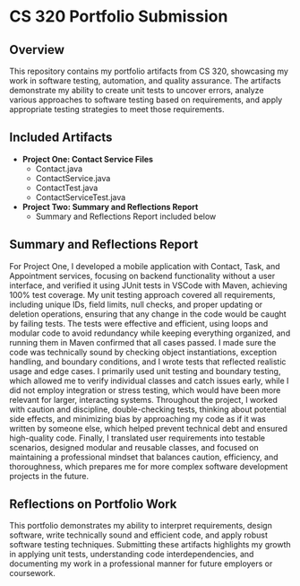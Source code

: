 # CS 320 Portfolio Submission

## Overview

This repository contains my portfolio artifacts from CS 320, showcasing my work in software testing, automation, and quality assurance. The artifacts demonstrate my ability to create unit tests to uncover errors, analyze various approaches to software testing based on requirements, and apply appropriate testing strategies to meet those requirements.

## Included Artifacts

- **Project One: Contact Service Files**
  - Contact.java
  - ContactService.java
  - ContactTest.java
  - ContactServiceTest.java
- **Project Two: Summary and Reflections Report**
  - Summary and Reflections Report included below

## Summary and Reflections Report

For Project One, I developed a mobile application with Contact, Task, and Appointment services, focusing on backend functionality without a user interface, and verified it using JUnit tests in VSCode with Maven, achieving 100% test coverage. My unit testing approach covered all requirements, including unique IDs, field limits, null checks, and proper updating or deletion operations, ensuring that any change in the code would be caught by failing tests. The tests were effective and efficient, using loops and modular code to avoid redundancy while keeping everything organized, and running them in Maven confirmed that all cases passed. I made sure the code was technically sound by checking object instantiations, exception handling, and boundary conditions, and I wrote tests that reflected realistic usage and edge cases. I primarily used unit testing and boundary testing, which allowed me to verify individual classes and catch issues early, while I did not employ integration or stress testing, which would have been more relevant for larger, interacting systems. Throughout the project, I worked with caution and discipline, double-checking tests, thinking about potential side effects, and minimizing bias by approaching my code as if it was written by someone else, which helped prevent technical debt and ensured high-quality code. Finally, I translated user requirements into testable scenarios, designed modular and reusable classes, and focused on maintaining a professional mindset that balances caution, efficiency, and thoroughness, which prepares me for more complex software development projects in the future.

## Reflections on Portfolio Work

This portfolio demonstrates my ability to interpret requirements, design software, write technically sound and efficient code, and apply robust software testing techniques. Submitting these artifacts highlights my growth in applying unit tests, understanding code interdependencies, and documenting my work in a professional manner for future employers or coursework.
